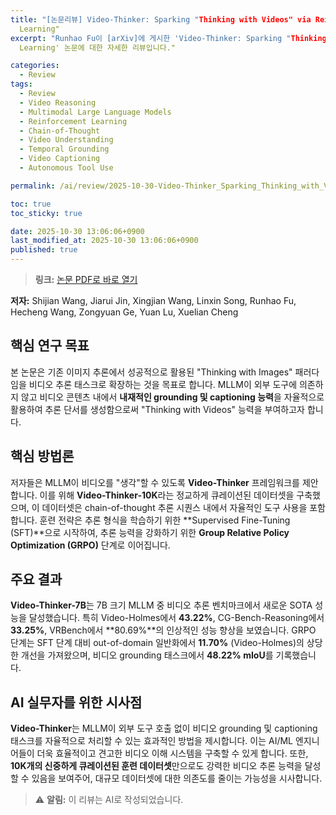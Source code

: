 ```yaml
---
title: "[논문리뷰] Video-Thinker: Sparking "Thinking with Videos" via Reinforcement
  Learning"
excerpt: "Runhao Fu이 [arXiv]에 게시한 'Video-Thinker: Sparking "Thinking with Videos" via Reinforcement
  Learning' 논문에 대한 자세한 리뷰입니다."

categories:
  - Review
tags:
  - Review
  - Video Reasoning
  - Multimodal Large Language Models
  - Reinforcement Learning
  - Chain-of-Thought
  - Video Understanding
  - Temporal Grounding
  - Video Captioning
  - Autonomous Tool Use

permalink: /ai/review/2025-10-30-Video-Thinker_Sparking_Thinking_with_Videos_via_Reinforcement_Learning/

toc: true
toc_sticky: true

date: 2025-10-30 13:06:06+0900
last_modified_at: 2025-10-30 13:06:06+0900
published: true
---
```

> **링크:** [논문 PDF로 바로 열기](https://arxiv.org/abs/2510.23473)

**저자:** Shijian Wang, Jiarui Jin, Xingjian Wang, Linxin Song, Runhao Fu, Hecheng Wang, Zongyuan Ge, Yuan Lu, Xuelian Cheng



## 핵심 연구 목표
본 논문은 기존 이미지 추론에서 성공적으로 활용된 "Thinking with Images" 패러다임을 비디오 추론 태스크로 확장하는 것을 목표로 합니다. MLLM이 외부 도구에 의존하지 않고 비디오 콘텐츠 내에서 **내재적인 grounding 및 captioning 능력**을 자율적으로 활용하여 추론 단서를 생성함으로써 "Thinking with Videos" 능력을 부여하고자 합니다.

## 핵심 방법론
저자들은 MLLM이 비디오를 "생각"할 수 있도록 **Video-Thinker** 프레임워크를 제안합니다. 이를 위해 **Video-Thinker-10K**라는 정교하게 큐레이션된 데이터셋을 구축했으며, 이 데이터셋은 chain-of-thought 추론 시퀀스 내에서 자율적인 도구 사용을 포함합니다. 훈련 전략은 추론 형식을 학습하기 위한 **Supervised Fine-Tuning (SFT)**으로 시작하여, 추론 능력을 강화하기 위한 **Group Relative Policy Optimization (GRPO)** 단계로 이어집니다.

## 주요 결과
**Video-Thinker-7B**는 7B 크기 MLLM 중 비디오 추론 벤치마크에서 새로운 SOTA 성능을 달성했습니다. 특히 Video-Holmes에서 **43.22%**, CG-Bench-Reasoning에서 **33.25%**, VRBench에서 **80.69%**의 인상적인 성능 향상을 보였습니다. GRPO 단계는 SFT 단계 대비 out-of-domain 일반화에서 **11.70%** (Video-Holmes)의 상당한 개선을 가져왔으며, 비디오 grounding 태스크에서 **48.22% mIoU**를 기록했습니다.

## AI 실무자를 위한 시사점
**Video-Thinker**는 MLLM이 외부 도구 호출 없이 비디오 grounding 및 captioning 태스크를 자율적으로 처리할 수 있는 효과적인 방법을 제시합니다. 이는 AI/ML 엔지니어들이 더욱 효율적이고 견고한 비디오 이해 시스템을 구축할 수 있게 합니다. 또한, **10K개의 신중하게 큐레이션된 훈련 데이터셋**만으로도 강력한 비디오 추론 능력을 달성할 수 있음을 보여주어, 대규모 데이터셋에 대한 의존도를 줄이는 가능성을 시사합니다.

> ⚠️ **알림:** 이 리뷰는 AI로 작성되었습니다.